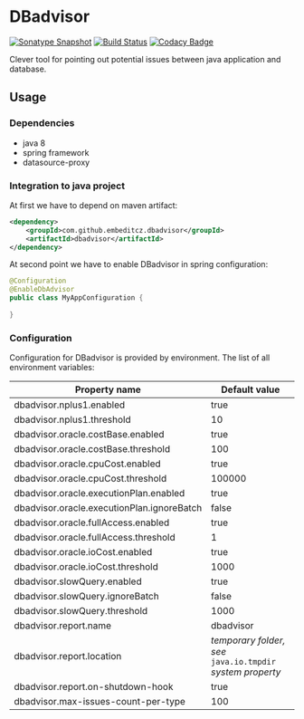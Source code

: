 # DBadvisor

[![Sonatype Snapshot](https://img.shields.io/nexus/s/https/oss.sonatype.org/com.github.embeditcz.dbadvisor/dbadvisor-core.svg)](https://oss.sonatype.org/content/repositories/snapshots/com/github/embeditcz/dbadvisor/dbadvisor-core/)
[![Build Status](https://travis-ci.org/EmbedITCZ/dbadvisor.svg?branch=master)](https://travis-ci.org/EmbedITCZ/dbadvisor)
[![Codacy Badge](https://api.codacy.com/project/badge/Grade/d999b060669f46a0aeff4448c0834c19)](https://www.codacy.com/app/mbocek/dbadvisor?utm_source=github.com&amp;utm_medium=referral&amp;utm_content=EmbedITCZ/dbadvisor&amp;utm_campaign=Badge_Grade)

Clever tool for pointing out potential issues between java application and database.

## Usage

### Dependencies

* java 8
* spring framework
* datasource-proxy


### Integration to java project
At first we have to depend on maven artifact:
```xml
<dependency>
    <groupId>com.github.embeditcz.dbadvisor</groupId>
    <artifactId>dbadvisor</artifactId>
</dependency>
```

At second point we have to enable DBadvisor in spring configuration:
```java
@Configuration
@EnableDbAdvisor
public class MyAppConfiguration {
    
}
```

### Configuration
Configuration for DBadvisor is provided by environment. The list of all environment variables:

| Property name                              | Default value |
| ---                                        | ---           |
| dbadvisor.nplus1.enabled                   | true          |
| dbadvisor.nplus1.threshold                 | 10            |
| dbadvisor.oracle.costBase.enabled          | true          |
| dbadvisor.oracle.costBase.threshold        | 100           |
| dbadvisor.oracle.cpuCost.enabled           | true          |
| dbadvisor.oracle.cpuCost.threshold         | 100000        |
| dbadvisor.oracle.executionPlan.enabled     | true          |
| dbadvisor.oracle.executionPlan.ignoreBatch | false         |
| dbadvisor.oracle.fullAccess.enabled        | true          |
| dbadvisor.oracle.fullAccess.threshold      | 1             |
| dbadvisor.oracle.ioCost.enabled            | true          |
| dbadvisor.oracle.ioCost.threshold          | 1000          |
| dbadvisor.slowQuery.enabled                | true          |
| dbadvisor.slowQuery.ignoreBatch            | false         |
| dbadvisor.slowQuery.threshold              | 1000          |
| dbadvisor.report.name                      | dbadvisor     |
| dbadvisor.report.location                  | _temporary folder, see_ `java.io.tmpdir` _system property_ |
| dbadvisor.report.on-shutdown-hook          | true          |
| dbadvisor.max-issues-count-per-type        | 100           |
